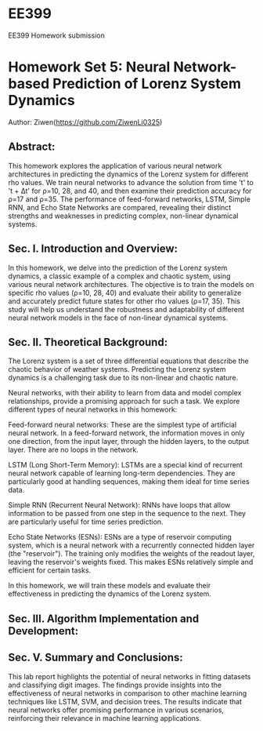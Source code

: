 # EE399
EE399 Homework submission
# Homework Set 5: Neural Network-based Prediction of Lorenz System Dynamics

Author: Ziwen(https://github.com/ZiwenLi0325)

## Abstract:
This homework explores the application of various neural network architectures in predicting the dynamics of the Lorenz system for different rho values. We train neural networks to advance the solution from time 't' to 't + ∆t' for ρ=10, 28, and 40, and then examine their prediction accuracy for ρ=17 and ρ=35. The performance of feed-forward networks, LSTM, Simple RNN, and Echo State Networks are compared, revealing their distinct strengths and weaknesses in predicting complex, non-linear dynamical systems.

## Sec. I. Introduction and Overview:
In this homework, we delve into the prediction of the Lorenz system dynamics, a classic example of a complex and chaotic system, using various neural network architectures. The objective is to train the models on specific rho values (ρ=10, 28, 40) and evaluate their ability to generalize and accurately predict future states for other rho values (ρ=17, 35). This study will help us understand the robustness and adaptability of different neural network models in the face of non-linear dynamical systems.

## Sec. II. Theoretical Background:
The Lorenz system is a set of three differential equations that describe the chaotic behavior of weather systems. Predicting the Lorenz system dynamics is a challenging task due to its non-linear and chaotic nature.

Neural networks, with their ability to learn from data and model complex relationships, provide a promising approach for such a task. We explore different types of neural networks in this homework:

Feed-forward neural networks: These are the simplest type of artificial neural network. In a feed-forward network, the information moves in only one direction, from the input layer, through the hidden layers, to the output layer. There are no loops in the network.

LSTM (Long Short-Term Memory): LSTMs are a special kind of recurrent neural network capable of learning long-term dependencies. They are particularly good at handling sequences, making them ideal for time series data.

Simple RNN (Recurrent Neural Network): RNNs have loops that allow information to be passed from one step in the sequence to the next. They are particularly useful for time series prediction.

Echo State Networks (ESNs): ESNs are a type of reservoir computing system, which is a neural network with a recurrently connected hidden layer (the "reservoir"). The training only modifies the weights of the readout layer, leaving the reservoir's weights fixed. This makes ESNs relatively simple and efficient for certain tasks.

In this homework, we will train these models and evaluate their effectiveness in predicting the dynamics of the Lorenz system.

## Sec. III. Algorithm Implementation and Development:

## Sec. V. Summary and Conclusions:
This lab report highlights the potential of neural networks in fitting datasets and classifying digit images. The findings provide insights into the effectiveness of neural networks in comparison to other machine learning techniques like LSTM, SVM, and decision trees. The results indicate that neural networks offer promising performance in various scenarios, reinforcing their relevance in machine learning applications.